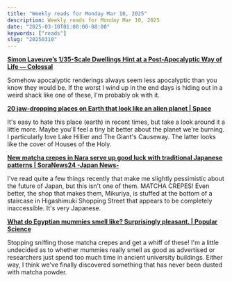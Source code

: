 ```yaml
---
title: "Weekly reads for Monday Mar 10, 2025"
description: Weekly reads for Monday Mar 10, 2025
date: "2025-03-10T01:00:00-08:00"
keywords: ["reads"]
slug: "20250310"
---
```

**[Simon Laveuve’s 1/35-Scale Dwellings Hint at a Post-Apocalyptic Way of Life — Colossal](https://www.thisiscolossal.com/2025/02/simon-laveuves-miniature-house-sculptures/)**  

Somehow apocalyptic renderings always seem less apocalyptic than you know they would be. If the worst I wind up in the end days is hiding out in a weird shack like one of these, I'm probably ok with it.  

**[20 jaw-dropping places on Earth that look like an alien planet | Space](https://www.space.com/the-universe/earth/20-jaw-dropping-places-on-earth-that-look-like-an-alien-planet)**  

It's easy to hate this place (earth) in recent times, but take a look around it a little more. Maybe you'll feel a tiny bit better about the planet we're burning. I particularly love Lake Hillier and The Giant's Causeway. The latter looks like the cover of Houses of the Holy.  

**[New matcha crepes in Nara serve up good luck with traditional Japanese patterns | SoraNews24 -Japan News-](https://soranews24.com/2025/01/31/new-matcha-crepes-in-nara-serve-up-good-luck-with-traditional-japanese-patterns/)**  

I've read quite a few things recently that make me slightly pessimistic about the future of Japan, but this isn't one of them. MATCHA CREPES! Even better, the shop that makes them, Mikuriya, is stuffed at the bottom of a staircase in Higashimuki Shopping Street that appears to be completely inaccessible. It's very Japanese.  

**[What do Egyptian mummies smell like? Surprisingly pleasant. | Popular Science](https://www.popsci.com/science/what-do-mummies-smell-like/)**  

Stopping sniffing those matcha crepes and get a whiff of these! I'm a little undecided as to whether mummies really smell as good as advertised or researchers just spend too much time in ancient university buildings. Either way, I think we've finally discovered something that has never been dusted with matcha powder.
